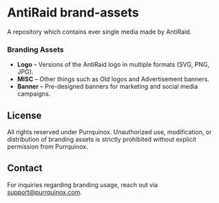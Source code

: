 # AntiRaid brand-assets

A repository which contains ever single media made by AntiRaid.

### Branding Assets
- **Logo** – Versions of the AntiRaid logo in multiple formats (SVG, PNG, JPG).
- **MISC** – Other things such as Old logos and Advertisement banners.
- **Banner** – Pre-designed banners for marketing and social media campaigns.

## License
All rights reserved under Purrquinox. Unauthorized use, modification, or distribution of branding assets is strictly prohibited without explicit permission from Purrquinox.

## Contact
For inquiries regarding branding usage, reach out via [support@purrquinox.com](mailto:support@purrquinox.com).